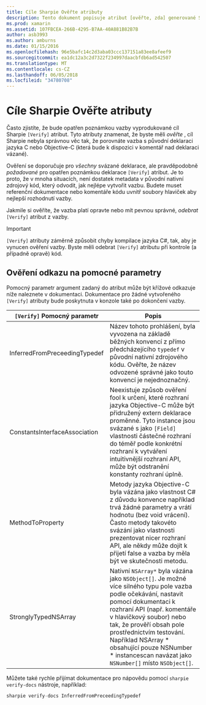 ```yaml
---
title: Cíle Sharpie Ověřte atributy
description: Tento dokument popisuje atribut [ověřte, zda] generované Sharpie cíl. Atribut [ověřte, zda] označuje pro vývojáře, kde se ručně ověřte Sharpie cíl výstupu.
ms.prod: xamarin
ms.assetid: 107FBCEA-266B-4295-B7AA-40A881B82B7B
author: asb3993
ms.author: amburns
ms.date: 01/15/2016
ms.openlocfilehash: 96e5bafc14c2d3aba03ccc137151a83ee8afeef9
ms.sourcegitcommit: ea1dc12a3c2d7322f234997daacbfdb6ad542507
ms.translationtype: MT
ms.contentlocale: cs-CZ
ms.lasthandoff: 06/05/2018
ms.locfileid: "34780708"
---
```

# <a name="objective-sharpie-verify-attributes"></a>Cíle Sharpie Ověřte atributy

Často zjistíte, že bude opatřen poznámkou vazby vyprodukované cíl Sharpie `[Verify]` atribut. Tyto atributy znamenat, že byste měli _ověřte_ , cíl Sharpie nebyla správnou věc tak, že porovnáte vazba s původní deklaraci jazyka C nebo Objective-C (která bude k dispozici v komentář nad deklaraci vázané).

Ověření se doporučuje pro _všechny_ svázané deklarace, ale pravděpodobně _požadované_ pro opatřen poznámkou deklarace `[Verify]` atribut. Je to proto, že v mnoha situacích, není dostatek metadata v původní nativní zdrojový kód, který odvodit, jak nejlépe vytvořit vazbu. Budete muset referenční dokumentace nebo komentáře kódu uvnitř soubory hlaviček aby nejlepší rozhodnutí vazby.

Jakmile si ověříte, že vazba platí opravte nebo mít pevnou správné, _odebrat_ `[Verify]` atribut z vazby.

> [!IMPORTANT]
> `[Verify]` atributy záměrně způsobit chyby kompilace jazyka C#, tak, aby je vynucen ověření vazby. Byste měli odebrat `[Verify]` atributu při kontrole (a případně opravě) kód.

## <a name="verify-hints-reference"></a>Ověření odkazu na pomocné parametry

Pomocný parametr argument zadaný do atribut může být křížové odkazuje níže naleznete v dokumentaci. Dokumentace pro žádné vytvořeného `[Verify]` atributy bude poskytnuta v konzole také po dokončení vazby.

|`[Verify]` Pomocný parametr|Popis|
|---|---|
|InferredFromPreceedingTypedef|Název tohoto prohlášení, byla vyvozena na základě běžných konvencí z přímo předcházejícího `typedef` v původní nativní zdrojového kódu. Ověřte, že název odvozené správné jako touto konvencí je nejednoznačný.|
|ConstantsInterfaceAssociation|Neexistuje způsob ověření fool k určení, které rozhraní jazyka Objective-C může být přidružený extern deklarace proměnné. Tyto instance jsou svázané s jako `[Field]` vlastnosti částečné rozhraní do téměř podle konkrétní rozhraní k vytváření intuitivnější rozhraní API, může být odstranění konstanty rozhraní úplně.|
|MethodToProperty|Metody jazyka Objective-C byla vázána jako vlastnost C# z důvodu konvence například trvá žádné parametry a vrátí hodnotu (bez void vrácení). Často metody takovéto svázání jako vlastnosti prezentovat nicer rozhraní API, ale někdy může dojít k přijetí false a vazba by měla být ve skutečnosti metodu.|
|StronglyTypedNSArray|Nativní `NSArray*` byla vázána jako `NSObject[]`. Je možné více silného typu pole vazba podle očekávání, nastavit pomocí dokumentaci k rozhraní API (např. komentáře v hlavičkový soubor) nebo tak, že prověří obsah pole prostřednictvím testování. Například NSArray * obsahující pouze NSNumber * instancescan navázat jako `NSNumber[]` místo `NSObject[]`.|

Můžete také rychle přijímat dokumentace pro nápovědu pomocí `sharpie verify-docs` nástroje, například:

```csharp
sharpie verify-docs InferredFromPreceedingTypedef
```

